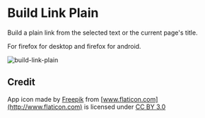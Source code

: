 # Build Link Plain

Build a plain link from the selected text or the current page's title.

For firefox for desktop and firefox for android.

![build-link-plain](https://cloud.githubusercontent.com/assets/75448/12701486/18938e54-c84e-11e5-8201-5935dcb350a2.png)


## Credit

App icon made by [Freepik](http://www.freepik.com) from [www.flaticon.com](http://www.flaticon.com) is licensed under [CC BY 3.0](http://creativecommons.org/licenses/by/3.0/)
